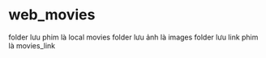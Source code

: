 # web_movies
folder lưu phim là local movies
folder lưu ảnh là images
folder lưu link phim là movies_link
